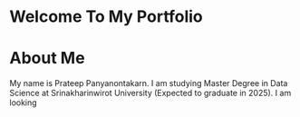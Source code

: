 # **Welcome To My Portfolio**

# About Me
My name is Prateep Panyanontakarn. I am studying Master Degree in Data Science at Srinakharinwirot University (Expected to graduate in 2025). I am looking 

